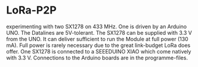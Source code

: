 # LoRa-P2P
experimenting with two SX1278 on 433 MHz. One is driven by an Arduino UNO. The Datalines are 5V-tolerant. The SX1278 can be supplied with 3.3 V from the UNO. It can deliver sufficient to run the Module at full power (130 mA).
Full power is rarely necessary due to the great link-budget LoRa does offer.
One SX1278 is connected to a SEEEDUINO XIAO which come natively with 3.3 V. Connections to the Arduino boards are in the programme-files.
